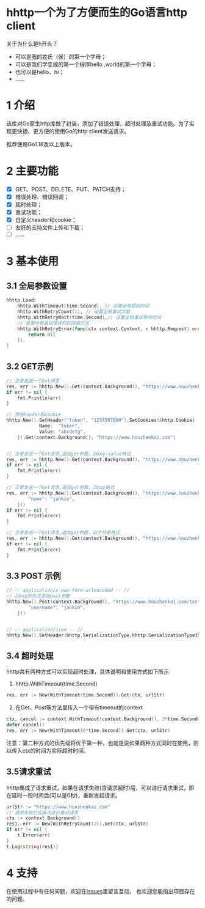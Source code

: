 # hhttp一个为了方便而生的Go语言http client
关于为什么是h开头？

- 可以是我的姓氏（侯）的第一个字母；
- 可以是我们学变成的第一个程序hello ,world的第一个字母；
- 也可以是hello、hi；
- ……

# 1 介绍

该库对Go原生http库做了封装，添加了错误处理，超时处理及重试功能。为了实现更快捷、更方便的使用Go的http client发送请求。

推荐使用Go1.18及以上版本。

# 2 主要功能

- [x] GET、POST、DELETE、PUT、PATCH支持；
- [x] 错误处理、错误回调；
- [x] 超时处理；
- [x] 重试功能；
- [x] 自定义header和cookie；
- [ ] 友好的支持文件上传和下载；
- [ ] ……

# 3 基本使用

## 3.1 全局参数设置

```go
hhttp.Load(
    hhttp.WithTimeout(time.Second), // 设置全局超时时间
    hhttp.WithRetryCount(1), // 设置全局重试次数
    hhttp.WithRetryWait(time.Second),// 设置全局重试等待时间
    // 设置全局重试错误时的回调方法
    hhttp.WithRetryError(func(ctx context.Context, r hhttp.Request) error {
        return nil
    }),
)
```



## 3.2 GET示例

```go
// 正常发送一个Get请求
res, err := hhttp.New().Get(context.Background(), "https://www.houzhenkai.com")
if err != nil {
    fmt.Println(err)
}

// 添加header和cookie
hhttp.New().SetHeader("token", "1234567890").SetCookies(&http.Cookie{
            Name:  "token",
            Value: "abcdefg",
    }).Get(context.Background(), "https://www.houzhenkai.com")


// 正常发送一个Get请求,追加get参数，以key-value格式
res, err := hhttp.New().Get(context.Background(), "https://www.houzhenkai.com",hhttp.NewKVParam("name", "jankin"))
if err != nil {
    fmt.Println(err)
}

// 正常发送一个Get请求,追加get参数，以map格式
res, err := hhttp.New().Get(context.Background(), "https://www.houzhenkai.com",hhttp.NewMapParams(map[string]interface{}{
        "name": "jankin",
    }))
if err != nil {
    fmt.Println(err)
}

// 正常发送一个Get请求,追加get参数，以字符串格式
res, err := hhttp.New().Get(context.Background(), "https://www.houzhenkai.com",hhttp.NewQueryParam("name=jankin"))
if err != nil {
    fmt.Println(err)
}
```



## 3.3 POST 示例

```go
// -- application/x-www-form-urlencoded -- // 
// 以map的形式添加post参数
hhttp.New().Post(context.Background(), "https://www.houzhenkai.com/test/login",hhttp.NewWWWFormPayload(map[string]interface{}{
        "username": "jankin",
    }))


// -- application/json -- //
hhttp.New().SetHeader(hhttp.SerializationType,hhttp.SerializationTypeJSON).Post(context.Background(), "https://www.houzhenkai.com/test/login", hhttp.NewJSONPayload("username=jankin"))

```

## 3.4 超时处理
hhttp共有两种方式可以实现超时处理，具体说明和使用方式如下所示
1. hhttp.WithTimeout(time.Second)
```Go 
res, err := New(WithTimeout(time.Second)).Get(ctx, urlStr)
```
2. 在Get、Post等方法里传入一个带有timeout的context
```Go
ctx, cancel := context.WithTimeout(context.Background(), 3*time.Second)
defer cancel()
res, err := New(WithTimeout(6*time.Second)).Get(ctx, urlStr)
```
​    注意：第二种方式的优先级将优于第一种，也就是说如果两种方式同时在使用，则以传入ctx的时间为实际超时时间。

## 3.5请求重试
hhttp集成了请求重试，如果在请求失败(含请求超时)后，可以进行请求重试，即在延时一段时间后(可以是0秒)，重新发起请求。
```Go
urlStr := "https://www.houzhenkai.com"
// 请求失败后会再次进行重试请求
ctx := context.Background()
res1, err := New(WithRetryCount(2)).Get(ctx, urlStr)
if err != nil {
    t.Error(err)
}
t.Log(string(res1))
```



# 4 支持

在使用过程中有任何问题，欢迎在[Issues](https://github.com/JankinHou/hhttp/issues)里留言互动， 也欢迎您能指出项目存在的问题。
